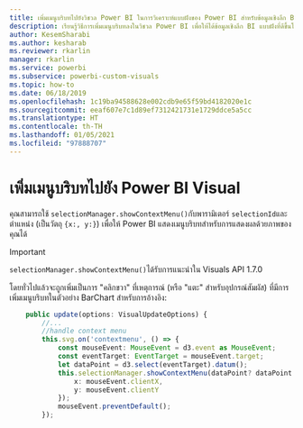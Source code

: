 ```yaml
---
title: เพิ่มเมนูบริบทไปยังวิชวล Power BI ในการวิเคราะห์แบบฝังของ Power BI สำหรับข้อมูลเชิงลึก BI แบบฝังที่ดีขึ้น
description: เรียนรู้วิธีการเพิ่มเมนูบริบทลงในวิชวล Power BI เพื่อให้ได้ข้อมูลเชิงลึก BI แบบฝังที่ดีขึ้นโดยใช้การวิเคราะห์แบบฝังตัวของ Power BI
author: KesemSharabi
ms.author: kesharab
ms.reviewer: rkarlin
manager: rkarlin
ms.service: powerbi
ms.subservice: powerbi-custom-visuals
ms.topic: how-to
ms.date: 06/18/2019
ms.openlocfilehash: 1c19ba94588628e002cdb9e65f59bd4182020e1c
ms.sourcegitcommit: eeaf607e7c1d89ef7312421731e1729ddce5a5cc
ms.translationtype: HT
ms.contentlocale: th-TH
ms.lasthandoff: 01/05/2021
ms.locfileid: "97888707"
---
```

# <a name="add-context-menu-to-power-bi-visual"></a>เพิ่มเมนูบริบทไปยัง Power BI Visual

คุณสามารถใช้ `selectionManager.showContextMenu()`กับพารามิเตอร์ `selectionId`และตำแหน่ง (เป็นวัตถุ `{x:, y:}`) เพื่อให้ Power BI แสดงเมนูบริบทสำหรับการแสดงผลด้วยภาพของคุณได้

> [!IMPORTANT]
> `selectionManager.showContextMenu()`ได้รับการแนะนำใน Visuals API 1.7.0

โดยทั่วไปแล้วจะถูกเพิ่มเป็นการ "คลิกขวา" ที่เหตุการณ์ (หรือ "แตะ" สำหรับอุปกรณ์สัมผัส) ที่มีการเพิ่มเมนูบริบทในตัวอย่าง BarChart สำหรับการอ้างอิง:

```typescript
    public update(options: VisualUpdateOptions) {
        //...
        //handle context menu
        this.svg.on('contextmenu', () => {
            const mouseEvent: MouseEvent = d3.event as MouseEvent;
            const eventTarget: EventTarget = mouseEvent.target;
            let dataPoint = d3.select(eventTarget).datum();
            this.selectionManager.showContextMenu(dataPoint? dataPoint.selectionId : {}, {
                x: mouseEvent.clientX,
                y: mouseEvent.clientY
            });
            mouseEvent.preventDefault();
        });
```
